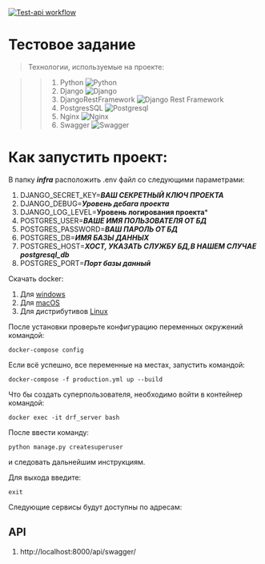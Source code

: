 [![Test-api workflow](https://github.com/GideonRavenor1/test_api/actions/workflows/test_api_workflow.yml/badge.svg?branch=master)](https://github.com/GideonRavenor1/test_api/actions/workflows/test_api_workflow.yml)

# Тестовое задание


>Технологии, используемые на проекте:

>>1. Python ![Python](https://img.shields.io/badge/-Python-black?style=flat-square&logo=Python)
>>2. Django ![Django](https://img.shields.io/badge/-Django-0aad48?style=flat-square&logo=Django)
>>3. DjangoRestFramework ![Django Rest Framework](https://img.shields.io/badge/DRF-red?style=flat-square&logo=Django)
>>4. PostgresSQL ![Postgresql](https://img.shields.io/badge/-Postgresql-%232c3e50?style=flat-square&logo=Postgresql)
>>5. Nginx ![Nginx](https://img.shields.io/badge/nginx-%23009639.svg?style=flat-square&logo=nginx&logoColor=white)
>>6. Swagger ![Swagger](https://img.shields.io/badge/-Swagger-%23Clojure?style=flat-square&logo=swagger&logoColor=white)

# Как запустить проект:

В папку ***infra*** расположить .env файл со следующими параметрами:
1. DJANGO_SECRET_KEY=***ВАШ СЕКРЕТНЫЙ КЛЮЧ ПРОЕКТА***
2. DJANGO_DEBUG=***Уровень дебага проекта***
3. DJANGO_LOG_LEVEL=**Уровень логирования проекта***
4. POSTGRES_USER=***ВАШЕ ИМЯ ПОЛЬЗОВАТЕЛЯ ОТ БД***
5. POSTGRES_PASSWORD=***ВАШ ПАРОЛЬ ОТ БД***
6. POSTGRES_DB=***ИМЯ БАЗЫ ДАННЫХ***
7. POSTGRES_HOST=***ХОСТ, УКАЗАТЬ СЛУЖБУ БД,В НАШЕМ СЛУЧАЕ postgresql_db***
8. POSTGRES_PORT=***Порт базы данный***

Скачать docker: 
1. Для [windows](https://docs.docker.com/desktop/windows/install/)
2. Для [macOS](https://docs.docker.com/desktop/mac/install/)
3. Для дистрибутивов [Linux](https://docs.docker.com/desktop/linux/#uninstall)

После установки проверьте конфигурацию переменных окружений 
командой:
```
docker-compose config
```
Если всё успешно, все переменные на местах, запустить командой:
```
docker-compose -f production.yml up --build
```
Что бы создать суперпользователя, 
необходимо войти в контейнер командой:
```
docker exec -it drf_server bash
```
После ввести команду:
```
python manage.py createsuperuser
```
и следовать дальнейшим инструкциям.

Для выхода введите:
```
exit
```
Следующие сервисы будут доступны по адресам:

## API
1. http://localhost:8000/api/swagger/
